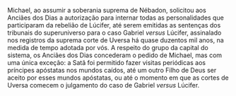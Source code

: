 ﻿Michael, ao assumir a soberania suprema de Nébadon, solicitou aos Anciães dos Dias a autorização para internar todas as personalidades que participaram da rebelião de Lúcifer, até serem emitidas as sentenças dos tribunais do superuniverso para o caso Gabriel <em>versus</em> Lúcifer, assinalado nos registros da suprema corte de Uversa há quase duzentos mil anos, na medida de tempo adotada por vós. A respeito do grupo da capital do sistema, os Anciães dos Dias concederam o pedido de Michael, mas com uma única exceção: a Satã foi permitido fazer visitas periódicas aos príncipes apóstatas nos mundos caídos, até um outro Filho de Deus ser aceito por esses mundos apóstatas, ou até o momento em que as cortes de Uversa comecem o julgamento do caso de Gabriel <em>versus</em> Lúcifer.